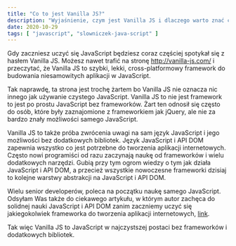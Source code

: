 ```yaml
---
title: "Co to jest Vanilla JS?"
description: "Wyjaśnienie, czym jest Vanilla JS i dlaczego warto znać czysty JavaScript."
date: 2020-10-29
tags: [ "javascript", "slowniczek-java-script" ]
---
```


Gdy zaczniesz uczyć się JavaScript będziesz coraz częściej spotykał się z hasłem Vanilla JS. Możesz nawet trafić na
stronę http://vanilla-js.com/ i przeczytać, że Vanilla JS to szybki, lekki, cross-platformowy framework do budowania
niesamowitych aplikacji w JavaScript.

Tak naprawdę, ta strona jest trochę żartem bo Vanilla JS nie oznacza nic innego jak używanie czystego JavaScript.
Vanilla JS to nie jest framework to jest po prostu JavaScript bez frameworków. Żart ten odnosił się często do osób,
które były zaznajomione z frameworkiem jak jQuery, ale nie za bardzo znały możliwości samego JavaScript.

Vanilla JS to także próba zwrócenia uwagi na sam język JavaScript i jego możliwości bez dodatkowych bibliotek. Język
JavaScript i API DOM zapewnia wszystko co jest potrzebne do tworzenia aplikacji internetowych. Często nowi programiści
od razu zaczynają naukę od frameworków i wielu dodatkowych narzędzi. Gubią przy tym ogrom wiedzy o tym jak działa
JavaScript i API DOM, a przecież wszystkie nowoczesne frameworki dzisiaj to kolejne warstwy abstrakcji na JavaScript i
API DOM.

Wielu senior developerów, poleca na początku naukę samego JavaScript. Odsyłam Was także do ciekawego artykułu, w którym
autor zachęca do solidnej nauki JavaScript i API DOM zanim zaczniemy uczyć się jakiegokolwiek frameworka do tworzenia
aplikacji internetowych, [link](https://snipcart.com/blog/learn-vanilla-javascript-before-using-js-frameworks).

Tak więc Vanilla JS to JavaScript w najczystszej postaci bez frameworków i dodatkowych bibliotek.
